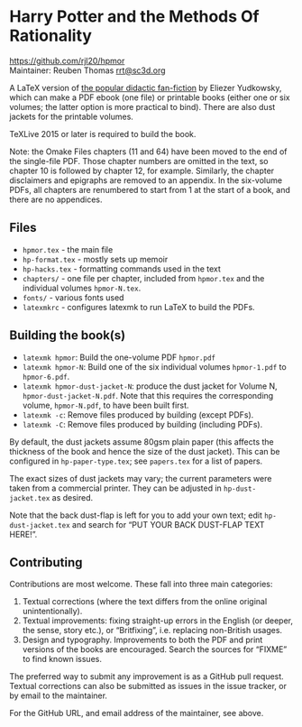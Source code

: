 # Harry Potter and the Methods Of Rationality

https://github.com/rjl20/hpmor  
Maintainer: Reuben Thomas <rrt@sc3d.org>

A LaTeX version of
[the popular didactic fan-fiction](http://www.hpmor.com) by Eliezer Yudkowsky, which
can make a PDF ebook (one file) or printable books (either one or six
volumes; the latter option is more practical to bind). There are also dust
jackets for the printable volumes.

TeXLive 2015 or later is required to build the book.

Note: the Omake Files chapters (11 and 64) have been moved to the end of the
single-file PDF. Those chapter numbers are omitted in the text, so chapter
10 is followed by chapter 12, for example. Similarly, the chapter
disclaimers and epigraphs are removed to an appendix. In the six-volume
PDFs, all chapters are renumbered to start from 1 at the start of a book,
and there are no appendices.


## Files

* `hpmor.tex` - the main file
* `hp-format.tex` - mostly sets up memoir
* `hp-hacks.tex` - formatting commands used in the text
* `chapters/` - one file per chapter, included from `hpmor.tex` and the
  individual volumes `hpmor-N.tex`.
* `fonts/` - various fonts used
* `latexmkrc` - configures latexmk to run LaTeX to build the PDFs.


## Building the book(s)

* `latexmk hpmor`: Build the one-volume PDF `hpmor.pdf`
* `latexmk hpmor-N`: Build one of the six individual volumes
  `hpmor-1.pdf` to `hpmor-6.pdf`.
* `latexmk hpmor-dust-jacket-N`: produce the dust jacket for Volume N,
  `hpmor-dust-jacket-N.pdf`. Note that this requires the corresponding volume, `hpmor-N.pdf`, to have been built first.
* `latexmk -c`: Remove files produced by building (except PDFs).
* `latexmk -C`: Remove files produced by building (including PDFs).

By default, the dust jackets assume 80gsm plain paper (this affects the thickness of the book and hence the size of the dust jacket). This can be configured in `hp-paper-type.tex`; see `papers.tex` for a list of papers.

The exact sizes of dust jackets may vary; the current parameters were taken from a commercial printer. They can be adjusted in `hp-dust-jacket.tex` as desired.

Note that the back dust-flap is left for you to add your own text; edit `hp-dust-jacket.tex` and search for “PUT YOUR BACK DUST-FLAP TEXT HERE!”.


## Contributing

Contributions are most welcome. These fall into three main categories:

1. Textual corrections (where the text differs from the online original unintentionally).
2. Textual improvements: fixing straight-up errors in the English (or deeper, the sense, story etc.), or “Britfixing”, i.e. replacing non-British usages.
3. Design and typography. Improvements to both the PDF and print versions of the books are encouraged. Search the sources for “FIXME” to find known issues.

The preferred way to submit any improvement is as a GitHub pull request. Textual corrections can also be submitted as issues in the issue tracker, or by email to the maintainer.

For the GitHub URL, and email address of the maintainer, see above.
